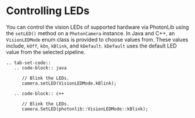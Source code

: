 # Controlling LEDs

You can control the vision LEDs of supported hardware via PhotonLib using the `setLED()` method on a `PhotonCamera` instance. In Java and C++, an `VisionLEDMode` enum class is provided to choose values from. These values include, `kOff`, `kOn`, `kBlink`, and `kDefault`. `kDefault` uses the default LED value from the selected pipeline.

```{eval-rst}
.. tab-set-code::
   .. code-block:: java

      // Blink the LEDs.
      camera.setLED(VisionLEDMode.kBlink);

   .. code-block:: c++

      // Blink the LEDs.
      camera.SetLED(photonlib::VisionLEDMode::kBlink);
```
